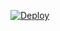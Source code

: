 [![Deploy](https://www.herokucdn.com/deploy/button.svg)](https://heroku.com/deploy?template=https://github.com/heroku/node-js-sample)